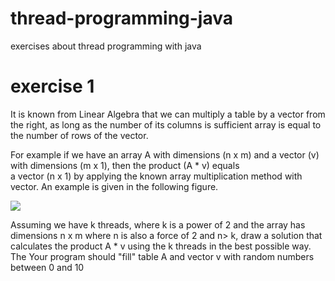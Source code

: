 # thread-programming-java
exercises about thread programming with java

# exercise 1
It is known from Linear Algebra that we can
multiply a table by a vector from the right, as long as the number of its columns is sufficient
array is equal to the number of rows of the vector.

For example if we have
an array A with dimensions (n x m) and a vector (v) with dimensions (m x 1), then the product (A * v) equals   
a vector (n x 1) by applying the known array multiplication method with vector. An example is given 
in the following figure.

<img src="https://latex.codecogs.com/gif.latex?%5Cbg_white%20%5Cbegin%7Bbmatrix%7D%20%261%20%260%20%262%20%260%20%26%5C%5C%20%260%20%263%20%260%20%264%20%26%5C%5C%20%260%20%260%20%265%20%260%20%26%5C%5C%20%266%20%260%20%260%20%267%20%26%20%5Cend%7Bbmatrix%7D%20*%20%5Cbegin%7Bbmatrix%7D%202%5C%5C%205%5C%5C%201%5C%5C%208%20%5Cend%7Bbmatrix%7D%3D%20%5Cbegin%7Bbmatrix%7D%204%5C%5C%2047%5C%5C%205%5C%5C%2068%20%5Cend%7Bbmatrix%7D" />

Assuming we have k threads, where k is a power of 2 and the array has
dimensions n x m where n is also a force of 2 and n> k, draw a solution that
calculates the product A * v using the k threads in the best possible way. The
Your program should "fill" table A and vector v with random numbers
between 0 and 10
